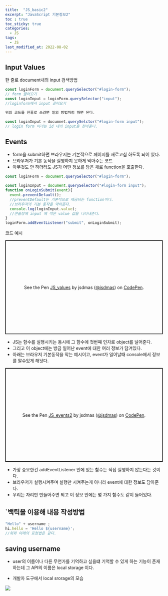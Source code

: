 ```yaml
---
title:  "JS_basic2"
excerpt: "JavaScript 기본정보2"
toc : true
toc_sticky: true
categories:
  - JS
tags:
  - JS
last_modified_at: 2022-08-02
---
```


## Input Values

한 줄로 document내의 input 검색방법

```js
const loginForm = document.querySelector("#login-form");
// form 끌어오기
const loginInput = loginForm.querySelector("input");
//loginform에서 input 끌어오기

위의 코드를 한줄로 쓰려면 밑의 방법처럼 하면 된다.

const loginInput = documnet.querySelctor("#login-form input");
// login form 이라는 id 내의 input을 찾아준다.
```

## Events

- form을 submit하면 브라우저는 기본적으로 페이지를 새로고침 하도록 되어 있다.
- 브라우저가 기본 동작을 실행하지 못하게 막아주는 코드
- 아무것도 안 하더라도 JS가 어떤 정보를 담은 채로 function을 호출한다.   
```js
const loginForm = document.querySelector("#login-form");

const loginInput = document.querySelector("#login-form input");
function onLoginSubmit(event){
  event.preventDefault();
  //preventDefault는 기본적으로 제공되는 function이다.
  //브라우저의 기본 동작을 막아준다.
  console.log(loginInput.value);
  //콘솔창에 input 에 적은 value 값을 나타내준다.
}
loginForm.addEventListener("submit", onLoginSubmit);

```
코드 예시  

<p class="codepen" data-height="300" data-default-tab="html,result" data-slug-hash="KKoQWME" data-user="jsdmas" style="height: 300px; box-sizing: border-box; display: flex; align-items: center; justify-content: center; border: 2px solid; margin: 1em 0; padding: 1em;">
  <span>See the Pen <a href="https://codepen.io/jsdmas/pen/KKoQWME">
  JS_values</a> by jsdmas (<a href="https://codepen.io/jsdmas">@jsdmas</a>)
  on <a href="https://codepen.io">CodePen</a>.</span>
</p>
<script async src="https://cpwebassets.codepen.io/assets/embed/ei.js"></script>


- JS는 함수를 실행시키는 동시에 그 함수에 첫번쨰 인자로 object를 널어준다.  
- 그리고 이 object에는 방금 일어난 event에 대한 여러 정보가 담겨있다.  
- 아래는 브라우저 기본동작을 막는 예시이고, event가 일어날때 console에서 정보를 알수있게 해놧다.   
  
<p class="codepen" data-height="300" data-default-tab="html,result" data-slug-hash="bGvLoxp" data-user="jsdmas" style="height: 300px; box-sizing: border-box; display: flex; align-items: center; justify-content: center; border: 2px solid; margin: 1em 0; padding: 1em;">
  <span>See the Pen <a href="https://codepen.io/jsdmas/pen/bGvLoxp">
  JS_events2</a> by jsdmas (<a href="https://codepen.io/jsdmas">@jsdmas</a>)
  on <a href="https://codepen.io">CodePen</a>.</span>
</p>
<script async src="https://cpwebassets.codepen.io/assets/embed/ei.js"></script>

- 가장 중요한건 addEventListener 안에 있는 함수는 직접 실행하지 않는다는 것이다.  
- 브라우저가 실행시켜주며 실행만 시켜주는게 아니라 event에 대한 정보도 담아준다.  
- 우리는 자리만 만들어주면 되고 이 정보 안에는 몇 가지 함수도 같이 들어있다.

##  `백틱을 이용해 내용 작성방법


```js
"Hello" + username ;
hi.hello = 'Hello ${username}';
//위와 아래의 표현법은 같다.
```

## saving username

- user의 이름이나 다른 무언가를 기억하고 싶을떄 기억할 수 있게 하는 기능이 존재하는데 그 API의 이름은 local storage 이다.  
  
- 개발자 도구에서 local srorage의 모습
  
![]("https://user-images.githubusercontent.com/105098581/182523099-76a90bd6-6634-4f77-b5ef-c2b2e238682b.png")

